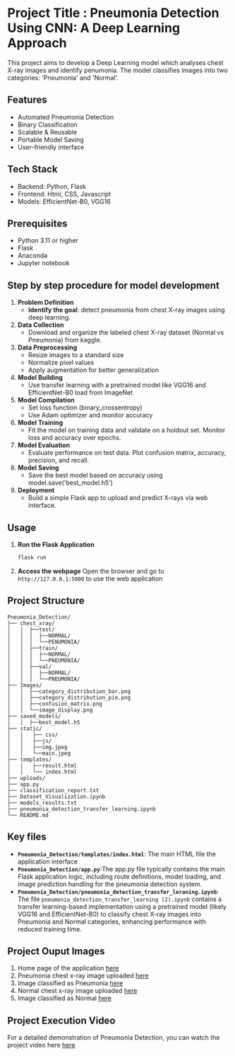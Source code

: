 # Project Title : Pneumonia Detection Using CNN: A Deep Learning Approach
This project aims to develop a Deep Learning model which analyses chest X-ray images and identify penumonia. The model classifies images into two categories: 'Pneumonia' and 'Normal'.​
## Features
- Automated Pneumonia Detection
- Binary Classification
- Scalable & Reusable
- Portable Model Saving
- User-friendly interface
## Tech Stack
- Backend: Python, Flask
- Frontend: Html, CSS, Javascript
- Models: EfficientNet-B0, VGG16
## Prerequisites
- Python 3.11 or higher
- Flask
- Anaconda
- Jupyter notebook
## Step by step procedure for model development 
1. **Problem Definition**
   - **Identify the goal**: detect pneumonia from chest X-ray images using deep learning.
2. **Data Collection**
   - Download and organize the labeled chest X-ray dataset (Normal vs Pneumonia) from kaggle.
3. **Data Preprocessing**
    - Resize images to a standard size
    - Normalize pixel values
    - Apply augmentation for better generalization
4. **Model Building**
    - Use transfer learning with a pretrained model like VGG16 and EfficientNet-B0 load from ImageNet
5. **Model Compilation**
    - Set loss function (binary_crossentropy)
    - Use Adam optimizer and monitor accuracy
6. **Model Training**
    - Fit the model on training data and validate on a holdout set. Monitor loss and accuracy over epochs.
7. **Model Evaluation**
    - Evaluate performance on test data. Plot confusion matrix, accuracy, precision, and recall.
8. **Model Saving**
    - Save the best model based on accuracy using model.save('best_model.h5')
9. **Deployment**
    - Build a simple Flask app to upload and predict X-rays via web interface.

## Usage
1. **Run the Flask Application**
   ```bash
   flask run
   ```
2. **Access the webpage**
   Open the browser and go to `http://127.0.0.1:5000` to use the web application
## Project Structure
```
Pneumonia_Detection/
├── chest_xray/
│   │  ├──test/
│   │  │  ├──NORMAL/
│   │  │  └──PENUMONIA/
│   │  ├──train/
│   │  │  ├──NORMAL/
│   │  │  └──PNEUMONIA/
│   │  ├──val/
│   │  │  ├──NORMAL/
│   │  │  └──PNEUMONIA/
├── Images/
│   │  ├──category_distribution_bar.png 
│   │  ├──category_distribution_pie.png
│   │  ├──confusion_matrix.png
│   │  └──image_display.png
├── saved_models/
│   │  ├──best_model.h5  
├── static/
│   │   ├── css/
│   │   ├──js/
│   │   ├──img.jpeg
│   │   └──main.jpeg
├── templates/
│   │   ├──result.html
│   │   └── index.html
├── uploads/   
├── app.py
├── classification_report.txt
├── Dataset_Visualization.ipynb
├── models_results.txt
├── pneumonia_detection_transfer_learning.ipynb
└── README.md
```
## Key files
- **`Pneumonia_Detection/templates/index.html`**: The main HTML file the application interface
- **`Pneumonia_Detection/app.py`**:The app.py file typically contains the main Flask application logic, including route definitions, model loading, and image prediction handling for the pneumonia detection system.
- **`Pneumonia_Detection/pneumonia_detection_transfer_leraning.ipynb`**: The file `pneumonia_detection_transfer_learning (2).ipynb` contains a transfer learning-based implementation using a pretrained model (likely VGG16 and EfficientNet-B0) to classify chest X-ray images into Pneumonia and Normal categories, enhancing performance with reduced training time.
## Project Ouput Images
1. Home page of the application [here](https://drive.google.com/file/d/1d9znJ6vk63_HBbLtDFe2XrOK8lHLHJNn/view?usp=drive_link)
2. Pneumonia chest x-ray image uploaded [here](https://drive.google.com/file/d/1RKhDq7klpBsSw-S7kbKn7lrr3iLF6VdJ/view?usp=drive_link)
3. Image classified as Pneumonia [here](https://drive.google.com/file/d/1O6Q3gRiKHu0WyFCtso253gpseN38pWjL/view?usp=drive_link)
4. Normal chest x-ray image uploaded [here](https://drive.google.com/file/d/1Bz0vsnS2mlNT7hIEgIjywYf9D5zwNtrX/view?usp=drive_link)
5. Image classified as Normal [here](https://drive.google.com/file/d/1chQDDWYuB22FavN1DZGZ5Bz0oxhwhTSs/view?usp=drive_link)
## Project Execution Video
For a detailed demonstration of Pneumonia Detection, you can watch the project video here [here](https://drive.google.com/file/d/1gTRoixlaL1WpGmOQ0CuSCidXgXaTJmxj/view?usp=drive_link)
   
